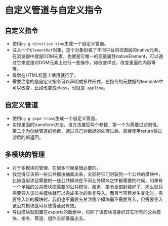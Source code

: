 # 自定义管道与自定义指令

## 自定义指令

* 使用`ng g directive time`生成一个自定义管道。
* 注入一个`ElementRef`对象，这个对象封装了不同平台的视图层的native元素，在浏览器中就是DOM元素，也就是它唯一的变量属性nativeElement，可以通过它来直接对DOM元素上进行一些操作，如改变样式，改变里面的内容等等。
* 最后在HTML标签上使用就行了。
* 需要注意的是自定义指令可以声明成多种形式，在指令的元数据的template中可以改变，比如改变成class，也就是`.appTime`。

## 自定义管道

* 使用`ng g pipe trans`生成一个自定义管道。
* 实现里面的transform方法，该方法接受两个参数，第一个为需要过滤的值，第二个为创给管道的参数，通过自己对数据的处理过后，直接使用return将过滤后的值返回。

## 多模块的管理

* 对于多模块的管理，在很多时候是很必要的。
* 我觉得应该把一些公共模块抽离出来，全部将它们封装到一个公共的模块中，比如当前项目需要的一些公共模块在不同业务模块之中都需要的时候，如果有一个单独的公共模块把需要的公共模块，服务，指令全部封装好了，那么就只需要导入该公共模块就可以完成多次的重复导入。而且当项目发生变化时，需要导入新的模块时，我们也不需要去关注哪个模块需不需要导入，只需要导入该公共模块就可以使得全局有效。
* 导出模块就配置在exports的数组中，将除了该模块自身的其它所有的公共模块、指令、管道、组件全部暴露出去。
